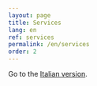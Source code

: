 ```yaml
---
layout: page
title: Services
lang: en
ref: services
permalink: /en/services
order: 2
---
```


Go to the [Italian version](/it/servizi).
